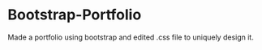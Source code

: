 # Bootstrap-Portfolio
 
 <!-- Portfolio #4 -->

 Made a portfolio using bootstrap and edited .css file to uniquely design it.